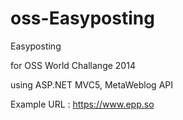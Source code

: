 oss-Easyposting
===============

Easyposting

for OSS World Challange 2014

using ASP.NET MVC5, MetaWeblog API

Example URL : https://www.epp.so

